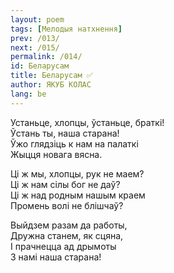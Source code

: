 ```yaml
---
layout: poem
tags: [Мелодыя натхнення]
prev: /013/
next: /015/
permalink: /014/
id: Беларусам
title: Беларусам ✅
author: ЯКУБ КОЛАС
lang: be
---
```


Устаньце, хлопцы, ўстаньце, браткі!  
Ўстань ты, наша старана!  
Ўжо глядзіць к нам на палаткі  
Жыцця новага вясна.

Ці ж мы, хлопцы, рук не маем?  
Ці ж нам сілы бог не даў?  
Ці ж над родным нашым краем  
Промень волі не блішчаў?

Выйдзем разам да работы,  
Дружна станем, як сцяна,  
I прачнецца ад дрымоты  
3 намі наша старана!
